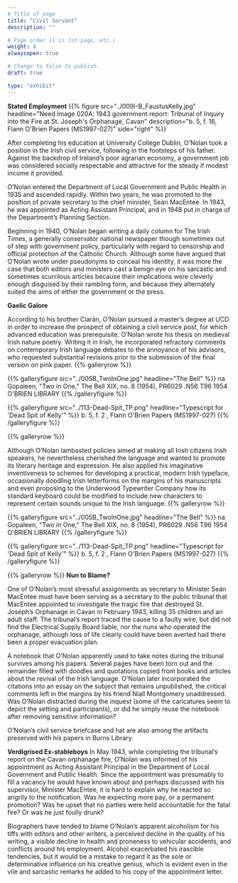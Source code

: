 ```yaml
---
# Title of page
title: "Civil Servant"
description: ""

# Page order (1 is 1st page, etc.)
weight: 8
alwaysopen: true

# Change to false to publish.
draft: true

type: "exhibit"
---
```

**Stated Employment**
{{% figure src="../009I-B_FaustusKelly.jpg"
           headline="Need Image 020A: 1943 government report: Tribunal of Inquiry into the Fire at St. Joseph's Orphanage, Cavan" 
           description="b. 5, f. 16, Flann O'Brien Papers (MS1997-027)" 
           side="right" %}}

After completing his education at University College Dublin, O’Nolan took a position in the Irish civil service, following in the footsteps of his father. Against the backdrop of Ireland’s poor agrarian economy, a government job was considered socially respectable and attractive for the steady if modest income it provided.

O’Nolan entered the Department of Local Government and Public Health in 1935 and ascended rapidly. Within two years, he was promoted to the position of private secretary to the chief minister, Seán MacEntee. In 1943, he was appointed as Acting Assistant Principal, and in 1948 put in charge of the Department’s Planning Section.

Beginning in 1940, O’Nolan began writing a daily column for The Irish Times, a generally conservator national newspaper though sometimes out of step with government policy, particularly with regard to censorship and official protection of the Catholic Church. Although some have argued that O’Nolan wrote under pseudonyms to conceal his identity, it was more the case that both editors and ministers cast a benign eye on his sarcastic and sometimes scurrilous articles because their implications were cleverly enough disguised by their rambling form, and because they alternately suited the aims of either the government or the press.

**Gaelic Galore**

According to his brother Ciarán, O’Nolan pursued a master’s degree at UCD in order to increase the prospect of obtaining a civil service post, for which advanced education was prerequisite. O’Nolan wrote his thesis on medieval Irish nature poetry. Writing it in Irish, he incorporated refractory comments on contemporary Irish language debates to the annoyance of his advisors, who requested substantial revisions prior to the submission of the final version on pink paper.
{{% galleryrow %}}

{{% galleryfigure src="../005B_TwoInOne.jpg" headline="The Bell" %}}
na Gopaleen, "Two in One," The Bell XIX, no. 8 (1954), PR6029 .N56 T96 1954 O'BRIEN LIBRARY
{{% /galleryfigure %}}

{{% galleryfigure src="../113-Dead-Spit_TP.png" headline="Typescript for 'Dead Spit of Kelly'" %}}
b. 5, f. 2 , Flann O'Brien Papers (MS1997-027)
{{% /galleryfigure %}}

{{% galleryrow %}}

Although O’Nolan lambasted policies aimed at making all Irish citizens Irish speakers, he nevertheless cherished the language and wanted to promote its literary heritage and expression. He also applied his imaginative inventiveness to schemes for developing a practical, modern Irish typeface, occasionally doodling Irish letterforms on the margins of his manuscripts and even proposing to the Underwood Typewriter Company how its standard keyboard could be modified to include new characters to represent certain sounds unique to the Irish language.
{{% galleryrow %}}

{{% galleryfigure src="../005B_TwoInOne.jpg" headline="The Bell" %}}
na Gopaleen, "Two in One," The Bell XIX, no. 8 (1954), PR6029 .N56 T96 1954 O'BRIEN LIBRARY
{{% /galleryfigure %}}

{{% galleryfigure src="../113-Dead-Spit_TP.png" headline="Typescript for 'Dead Spit of Kelly'" %}}
b. 5, f. 2 , Flann O'Brien Papers (MS1997-027)
{{% /galleryfigure %}}

{{% galleryrow %}}
**Nun to Blame?**

One of O’Nolan’s most stressful assignments as secretary to Minister Seán MacEntee must have been serving as a secretary to the public tribunal that MacEntee appointed to investigate the tragic fire that destroyed St. Joseph’s Orphanage in Cavan in February 1943, killing 35 children and an adult staff. The tribunal’s report traced the cause to a faulty wire, but did not find the Electrical Supply Board liable, nor the nuns who operated the orphanage, although loss of life clearly could have been averted had there been a proper evacuation plan.

A notebook that O’Nolan apparently used to take notes during the tribunal survives among his papers. Several pages have been torn out and the remainder filled with doodles and quotations copied from books and articles about the revival of the Irish language. O’Nolan later incorporated the citations into an essay on the subject that remains unpublished, the critical comments left in the margins by his friend Niall Montgomery unaddressed. Was O’Nolan distracted during the inquest (some of the caricatures seem to depict the setting and participants), or did he simply reuse the notebook after removing sensitive information?

O’Nolan’s civil service briefcase and hat are also among the artifacts preserved with his papers in Burns Library.

**Verdigrised Ex-stableboys**
In May 1943, while completing the tribunal’s report on the Cavan orphanage fire, O’Nolan was informed of his appointment as Acting Assistant Principal in the Department of Local Government and Public Health. Since the appointment was presumably to fill a vacancy he would have known about and perhaps discussed with his supervisor, Minister MacEntee, it is hard to explain why he reacted so angrily to the notification. Was he expecting more pay, or a permanent promotion? Was he upset that no parties were held accountable for the fatal fire? Or was he just foully drunk?

Biographers have tended to blame O’Nolan’s apparent alcoholism for his tiffs with editors and other writers, a perceived decline in the quality of his writing, a visible decline in health and proneness to vehicular accidents, and conflicts around his employment. Alcohol exacerbated his irascible tendencies, but it would be a mistake to regard it as the sole or determinative influence on his creative genius, which is evident even in the vile and sarcastic remarks he added to his copy of the appointment letter.
